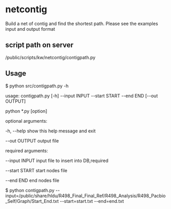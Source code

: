 # netcontig

Build a net of contig and find the shortest path. Please see the examples input and output format


script path on server
---------
/public/scripts/kw/netcontig/contigpath.py

Usage
---------

$ python src/contigpath.py -h

usage: contigpath.py [-h] --input INPUT --start START --end END [--out OUTPUT]

python *.py [option]

optional arguments:

  -h, --help     show this help message and exit

  --out OUTPUT   output file

required arguments:

  --input INPUT  input file to insert into DB,required

  --start START  start nodes file

  --end END      end nodes file


$ python contigpath.py  --input=/public/share/hldu/R498_Final_Final_Ref/R498_Analysis/R498_Pacbio_Self/Graph/Start_End.txt --start=start.txt --end=end.txt
